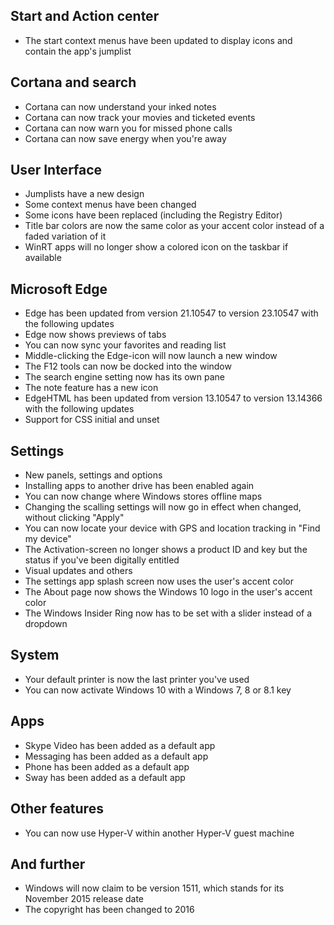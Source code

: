 ## Start and Action center
- The start context menus have been updated to display icons and contain the app's jumplist

## Cortana and search
- Cortana can now understand your inked notes
- Cortana can now track your movies and ticketed events
- Cortana can now warn you for missed phone calls
- Cortana can now save energy when you're away

## User Interface
- Jumplists have a new design
- Some context menus have been changed
- Some icons have been replaced (including the Registry Editor)
- Title bar colors are now the same color as your accent color instead of a faded variation of it
- WinRT apps will no longer show a colored icon on the taskbar if available

## Microsoft Edge
- Edge has been updated from version 21.10547 to version 23.10547 with the following updates
 - Edge now shows previews of tabs
 - You can now sync your favorites and reading list
 - Middle-clicking the Edge-icon will now launch a new window
 - The F12 tools can now be docked into the window
 - The search engine setting now has its own pane
 - The note feature has a new icon
- EdgeHTML has been updated from version 13.10547 to version 13.14366 with the following updates
 - Support for CSS initial and unset

## Settings
- New panels, settings and options
 - Installing apps to another drive has been enabled again
 - You can now change where Windows stores offline maps
 - Changing the scalling settings will now go in effect when changed, without clicking "Apply"
 - You can now locate your device with GPS and location tracking in "Find my device"
 - The Activation-screen no longer shows a product ID and key but the status if you've been digitally entitled
- Visual updates and others
 - The settings app splash screen now uses the user's accent color
 - The About page now shows the Windows 10 logo in the user's accent color
 - The Windows Insider Ring now has to be set with a slider instead of a dropdown

## System
- Your default printer is now the last printer you've used
- You can now activate Windows 10 with a Windows 7, 8 or 8.1 key

## Apps
- Skype Video has been added as a default app
- Messaging has been added as a default app
- Phone has been added as a default app
- Sway has been added as a default app

## Other features
- You can now use Hyper-V within another Hyper-V guest machine

## And further
- Windows will now claim to be version 1511, which stands for its November 2015 release date
- The copyright has been changed to 2016